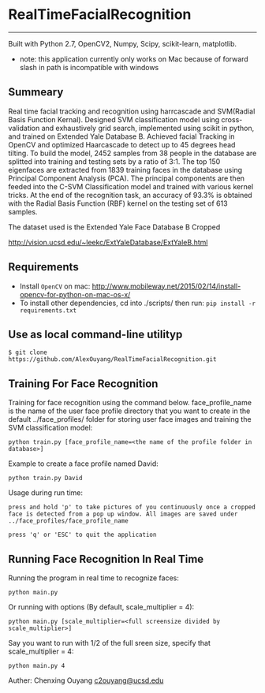 # RealTimeFacialRecognition
-----------------------------
Built with Python 2.7, OpenCV2, Numpy, Scipy, scikit-learn, matplotlib.

* note: this application currently only works on Mac because of forward slash in path is incompatible with windows

Summeary
--------------
Real time facial tracking and recognition using harrcascade and SVM(Radial Basis Function Kernal). Designed SVM classification model using cross-validation and exhaustively grid search, implemented using scikit in python, and trained on Extended Yale Database B. Achieved facial Tracking in OpenCV and optimized Haarcascade to detect up to 45 degrees head tilting. To build the model, 2452  samples from  38  people in the database are splitted into training and testing sets by a ratio of 3:1. The top 150 eigenfaces are extracted from 1839 training faces in the database using Principal Component Analysis (PCA). The principal components are then feeded into the C-SVM Classification model and trained with various kernel tricks. At the end of the recognition task, an accuracy of 93.3% is obtained with the Radial Basis Function (RBF) kernel on the testing set of 613 samples. 

The dataset used is the Extended Yale Face Database B Cropped

  http://vision.ucsd.edu/~leekc/ExtYaleDatabase/ExtYaleB.html


Requirements
--------------
-  Install `OpenCV` on mac: http://www.mobileway.net/2015/02/14/install-opencv-for-python-on-mac-os-x/
-  To install other dependencies, cd into ./scripts/ then run: ``pip install -r requirements.txt``


Use as local command-line utilityp
---------------------------------


    $ git clone https://github.com/AlexOuyang/RealTimeFacialRecognition.git


Training For Face Recognition
-------------------------------

Training for face recognition using the command below. face_profile_name is the name of the user face profile directory that you want to create in the default ../face_profiles/ folder for storing user face images and training the SVM classification model:


    python train.py [face_profile_name=<the name of the profile folder in database>]


Example to create a face profile named David:


    python train.py David



Usage during run time:


    press and hold 'p' to take pictures of you continuously once a cropped face is detected from a pop up window. All images are saved under ../face_profiles/face_profile_name

    press 'q' or 'ESC' to quit the application


Running Face Recognition In Real Time
--------------------------------------

Running the program in real time to recognize faces:


    python main.py


Or running with options (By default, scale_multiplier = 4):


    python main.py [scale_multiplier=<full screensize divided by scale_multiplier>]


Say you want to run with 1/2 of the full sreen size, specify that scale_multiplier = 4:

    python main.py 4



Auther: Chenxing Ouyang <c2ouyang@ucsd.edu>
